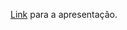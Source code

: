 [Link](https://docs.google.com/presentation/d/1aKZOaZ9PIhJOb6wkJ-CrNjeli3mubn7lp8QZZKpNcjs) para a apresentação.
